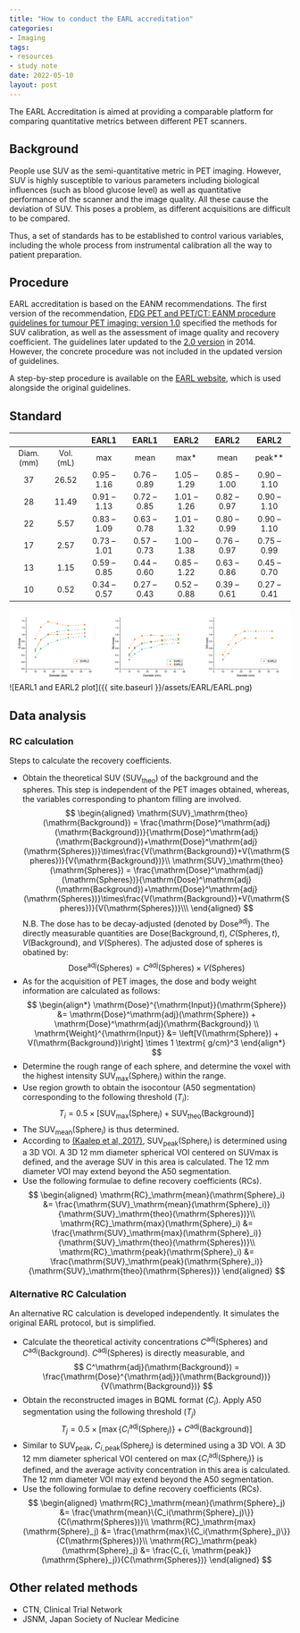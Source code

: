```yaml
---
title: "How to conduct the EARL accreditation"
categories:
- Imaging
tags:
- resources
- study note
date: 2022-05-10
layout: post
---
```


The EARL Accreditation is aimed at providing a comparable platform for comparing quantitative metrics between different PET scanners.

## Background

People use SUV as the semi-quantitative metric in PET imaging. However, SUV is highly susceptible to various parameters including biological influences (such as blood glucose level) as well as quantitative performance of the scanner and the image quality. All these cause the deviation of SUV. This poses a problem, as different acquisitions are difficult to be compared.

Thus, a set of standards has to be established to control various variables, including the whole process from instrumental calibration all the way to patient preparation.

## Procedure

EARL accreditation is based on the EANM recommendations. The first version of the recommendation, [FDG PET and PET/CT: EANM procedure guidelines for tumour PET imaging: version 1.0](https://www.eanm.org/publications/guidelines/gl_onco_fdgpet.pdf) specified the methods for SUV calibration, as well as the assessment of image quality and recovery coefficient. The guidelines later updated to the [2.0 version](https://link.springer.com/article/10.1007/s00259-014-2961-x) in 2014. However, the concrete procedure was not included in the updated version of guidelines.

A step-by-step procedure is available on the [EARL website](https://eanm-earl-wordpress.esh.netkey.at/wp-content/uploads/2021/04/EARL-procedure-for-optimizing-FDG-activity-for-quantitative-FDG-PET-studies_version_1_1.pdf), which is used alongside the original guidelines.

## Standard

| |  | EARL1 | EARL1 | EARL2 | EARL2 | EARL2 |
|:---:|:---:|:---:|:---:|:---:|:---:|:---:|
| Diam. (mm) | Vol.  (mL) | max | mean | max* | mean | peak** |
| 37 | 26.52 | 0.95 – 1.16 | 0.76 – 0.89 | 1.05 – 1.29 | 0.85 – 1.00 | 0.90 – 1.10 |
| 28 | 11.49 | 0.91 – 1.13 | 0.72 – 0.85 | 1.01 – 1.26 | 0.82 – 0.97 | 0.90 – 1.10 |
| 22 | 5.57 | 0.83 – 1.09 | 0.63 – 0.78 | 1.01 – 1.32 | 0.80 – 0.99 | 0.90 – 1.10 |
| 17 | 2.57 | 0.73 – 1.01 | 0.57 – 0.73 | 1.00 – 1.38 | 0.76 – 0.97 | 0.75 – 0.99 |
| 13 | 1.15 | 0.59 – 0.85 | 0.44 – 0.60 | 0.85 – 1.22 | 0.63 – 0.86 | 0.45 – 0.70 |
| 10 | 0.52 | 0.34 – 0.57 | 0.27 – 0.43 | 0.52 – 0.88 | 0.39 – 0.61 | 0.27 – 0.41 |

![EARL1 and EARL2 plot](../assets/EARL/EARL.png)
![EARL1 and EARL2 plot]({{ site.baseurl }}/assets/EARL/EARL.png)
## Data analysis

### RC calculation

Steps to calculate the recovery coefficients.

- Obtain the theoretical SUV ($\mathrm{SUV}_\mathrm{theo}$) of the background and the spheres. This step is independent of the PET images obtained, whereas, the variables corresponding to phantom filling are involved.
$$
\begin{aligned}
\mathrm{SUV}_\mathrm{theo}(\mathrm{Background}) = \frac{\mathrm{Dose}^\mathrm{adj}(\mathrm{Background})}{\mathrm{Dose}^\mathrm{adj}(\mathrm{Background})+\mathrm{Dose}^\mathrm{adj}(\mathrm{Spheres})}\times\frac{V(\mathrm{Background})+V(\mathrm{Spheres})}{V(\mathrm{Background})}\\
\mathrm{SUV}_\mathrm{theo}(\mathrm{Spheres}) = \frac{\mathrm{Dose}^\mathrm{adj}(\mathrm{Spheres})}{\mathrm{Dose}^\mathrm{adj}(\mathrm{Background})+\mathrm{Dose}^\mathrm{adj}(\mathrm{Spheres})}\times\frac{V(\mathrm{Background})+V(\mathrm{Spheres})}{V(\mathrm{Spheres})}\\\
\end{aligned}
$$
N.B. The dose has to be decay-adjusted (denoted by $\mathrm{Dose}^\mathrm{adj}$). The directly measurable quantities are $\mathrm{Dose}(\mathrm{Background}, t)$, $C(\mathrm{Spheres}, t)$, $V(\mathrm{Background})$, and $V(\mathrm{Spheres})$. The adjusted dose of spheres is obatined by:
$$\mathrm{Dose}^\mathrm{adj}(\mathrm{Spheres})=C^\mathrm{adj}(\mathrm{Spheres})\times V(\mathrm{Spheres})$$
- As for the acquisition of PET images, the dose and body weight information are calculated as follows:
$$
\begin{align*}
    \mathrm{Dose}^{\mathrm{Input}}(\mathrm{Sphere}) &= \mathrm{Dose}^\mathrm{adj}(\mathrm{Sphere}) + \mathrm{Dose}^\mathrm{adj}(\mathrm{Background}) \\
    \mathrm{Weight}^{\mathrm{Input}} &= \left[V(\mathrm{Sphere}) + V(\mathrm{Background})\right] \times 1 \textrm{ g/cm}^3
\end{align*}
$$
- Determine the rough range of each sphere, and determine the voxel with the highest intensity $\mathrm{SUV}_\mathrm{max}(\mathrm{Sphere}_i)$ within the range.
- Use region growth to obtain the isocontour (A50 segmentation) corresponding to the following threshold ($T_i$):
$$T_i = 0.5\times\left[\mathrm{SUV}_\mathrm{max}(\mathrm{Sphere}_i)+\mathrm{SUV}_\mathrm{theo}(\mathrm{Background})\right]$$
- The $\mathrm{SUV}_\mathrm{mean}(\mathrm{Sphere}_i)$ is thus determined.
- According to [(Kaalep et al, 2017)](https://link.springer.com/article/10.1007/s00259-018-3977-4), $\mathrm{SUV}_\mathrm{peak}(\mathrm{Sphere}_i)$ is determined using a 3D VOI. A 3D 12 mm diameter spherical VOI centered on SUVmax is defined, and the average SUV in this area is calculated. The 12 mm diameter VOI may extend beyond the A50 segmentation.
- Use the following formulae to define recovery coefficients (RCs).
$$
\begin{aligned}
    \mathrm{RC}_\mathrm{mean}(\mathrm{Sphere}_i) &= \frac{\mathrm{SUV}_\mathrm{mean}(\mathrm{Sphere}_i)}{\mathrm{SUV}_\mathrm{theo}(\mathrm{Spheres})}\\
    \mathrm{RC}_\mathrm{max}(\mathrm{Sphere}_i) &= \frac{\mathrm{SUV}_\mathrm{max}(\mathrm{Sphere}_i)}{\mathrm{SUV}_\mathrm{theo}(\mathrm{Spheres})}\\
    \mathrm{RC}_\mathrm{peak}(\mathrm{Sphere}_i) &= \frac{\mathrm{SUV}_\mathrm{peak}(\mathrm{Sphere}_i)}{\mathrm{SUV}_\mathrm{theo}(\mathrm{Spheres})}
\end{aligned}
$$

### Alternative RC Calculation

An alternative RC calculation is developed independently. It simulates the original EARL protocol, but is simplified.

- Calculate the theoretical activity concentrations $C^\mathrm{adj}(\mathrm{Spheres})$ and $C^\mathrm{adj}(\mathrm{Background})$. $C^\mathrm{adj}(\mathrm{Spheres})$ is directly measurable, and
$$
C^\mathrm{adj}(\mathrm{Background}) = \frac{\mathrm{Dose}^{\mathrm{adj}}(\mathrm{Background})}{V(\mathrm{Background})}
$$
- Obtain the reconstructed images in BQML format ($C_i$). Apply A50 segmentation using the following threshold ($T_j$)
$$
T_j = 0.5\times\left[\max \{C_i^\mathrm{adj}(\mathrm{Sphere}_j)\}+C^\mathrm{adj}(\mathrm{Background})\right]
$$
- Similar to $\mathrm{SUV}_\mathrm{peak}$, $C_{i, \mathrm{peak}}(\mathrm{Sphere}_j)$ is determined using a 3D VOI. A 3D 12 mm diameter spherical VOI centered on $\max \{C_i^\mathrm{adj}(\mathrm{Sphere}_j)\}$ is defined, and the average activity concentration in this area is calculated. The 12 mm diameter VOI may extend beyond the A50 segmentation.
- Use the following formulae to define recovery coefficients (RCs).
$$
\begin{aligned}
    \mathrm{RC}_\mathrm{mean}(\mathrm{Sphere}_j) &= \frac{\mathrm{mean}\{C_i(\mathrm{Sphere}_j)\}}{C(\mathrm{Spheres})}\\
    \mathrm{RC}_\mathrm{max}(\mathrm{Sphere}_j) &= \frac{\mathrm{max}\{C_i(\mathrm{Sphere}_j)\}}{C(\mathrm{Spheres})}\\
    \mathrm{RC}_\mathrm{peak}(\mathrm{Sphere}_j) &= \frac{C_{i, \mathrm{peak}}(\mathrm{Sphere}_j)}{C(\mathrm{Spheres})}
\end{aligned}
$$

## Other related methods

- CTN, Clinical Trial Network
- JSNM, Japan Society of Nuclear Medicine
